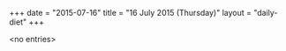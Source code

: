 +++
date = "2015-07-16"
title = "16 July 2015 (Thursday)"
layout = "daily-diet"
+++

<p>&lt;no entries&gt;</p>